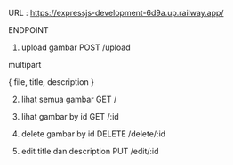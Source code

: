 URL : https://expressjs-development-6d9a.up.railway.app/

ENDPOINT 

1. upload gambar
POST /upload

multipart

{
    file,
    title,
    description
}

2. lihat semua gambar
GET /

3. lihat gambar by id
GET /:id

4. delete gambar by id
DELETE /delete/:id

5. edit title dan description
PUT /edit/:id
